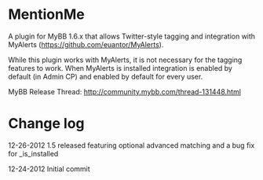 MentionMe
=========

A plugin for MyBB 1.6.x that allows Twitter-style tagging and integration with MyAlerts (https://github.com/euantor/MyAlerts).

While this plugin works with MyAlerts, it is not necessary for the tagging features to work. When MyAlerts is installed integration is enabled by default (in Admin CP) and enabled by default for every user.

MyBB Release Thread: http://community.mybb.com/thread-131448.html

Change log
=========

12-26-2012 1.5 released featuring optional advanced matching and a bug fix for _is_installed

12-24-2012 Initial commit